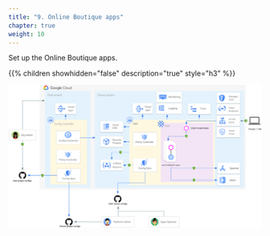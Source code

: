 ```yaml
---
title: "9. Online Boutique apps"
chapter: true
weight: 10
---
```

Set up the Online Boutique apps.

{{% children showhidden="false" description="true" style="h3" %}}

![Online Boutique overview](/images/onlineboutique-overview.png?width=50pc)